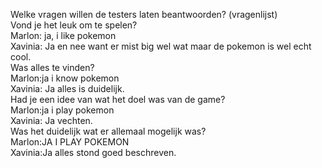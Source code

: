 Welke vragen willen de testers laten beantwoorden? (vragenlijst)  
Vond je het leuk om te spelen?  
Marlon: ja, i like pokemon  
Xavinia: Ja en nee want er mist big wel wat maar de pokemon is wel echt cool.  
 Was alles te vinden?  
Marlon:ja i know pokemon  
Xavinia: Ja alles is duidelijk.  
Had je een idee van wat het doel was van de game?   
Marlon:ja i play pokemon  
Xavinia: Ja vechten.  
Was het duidelijk wat er allemaal mogelijk was?  
Marlon:JA I PLAY POKEMON  
Xavinia:Ja alles stond goed beschreven.   
